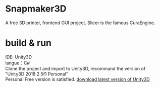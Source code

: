 # Snapmaker3D
A free 3D printer, frontend GUI project. Slicer is the famous CuraEngine.
# build & run
IDE: Unity3D    
langue：C#  
Clone the project and import to Unity3D, recommand the version of "Unity3D 2018.2.5f1 Personal"  
Personal Free version is satisfied. [download latest version of Unity3D](https://store.unity.com/)  


